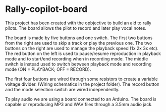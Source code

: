 # Rally-copilot-board
This project has been created with the opbjective to build an aid to rally pilots.
The board allows the pilot to record and later play vocal notes.

The board is made by five buttons and one switch.
The first two buttons from the right are used to skip a track or play the previous one.
The two buttons on the right are used to manage the playback speed (1x 2x 3x etc).
The red button on the left is used to pause/resume reproduction in playback mode and to start/end recording when in recording mode.
The middle switch is instead used to switch between playback mode and recording mode (ON = PLAYBACK; OFF = RECORD).

The first four buttons are wired through some resistors to create a variable voltage divider. (Wiring schematics in the project folder).
The record button and the mode selection switch are wired independently.

To play audio we are using a board connected to an Arduino.
The board is capable or reproducing MP3 and WAV files through a 3.5mm audio jack.
